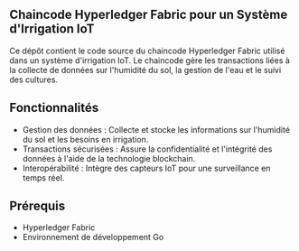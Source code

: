 ## Chaincode Hyperledger Fabric pour un Système d'Irrigation IoT
Ce dépôt contient le code source du chaincode Hyperledger Fabric utilisé dans un système d'irrigation IoT. 
Le chaincode gère les transactions liées à la collecte de données sur l'humidité du sol, la gestion de l'eau et le suivi des cultures.

## Fonctionnalités
- Gestion des données : Collecte et stocke les informations sur l'humidité du sol et les besoins en irrigation.
- Transactions sécurisées : Assure la confidentialité et l'intégrité des données à l'aide de la technologie blockchain.
- Interopérabilité : Intègre des capteurs IoT pour une surveillance en temps réel.
## Prérequis
- Hyperledger Fabric
- Environnement de développement Go
